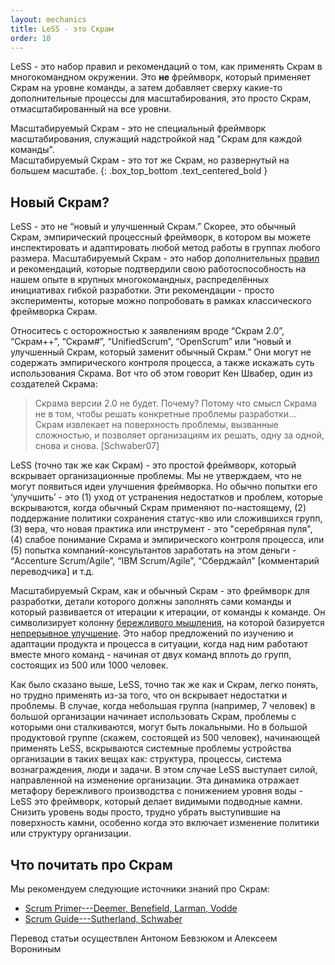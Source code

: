 ```yaml
---
layout: mechanics
title: LeSS - это Скрам
order: 10
---
```


LeSS - это набор правил и рекомендаций о том, как применять Скрам в многокомандном окружении. Это **не** фреймворк, который применяет Скрам на уровне команды, а затем добавляет сверху какие-то дополнительные процессы для масштабирования, это просто Скрам, отмасштабированный на все уровни.

Масштабируемый Скрам - это не специальный фреймворк масштабирования, служащий надстройкой над "Скрам для каждой команды".
<br/>
Масштабируемый Скрам - это тот же Скрам, но развернутый на большем масштабе.
{: .box_top_bottom .text_centered_bold }

## Новый Скрам?

LeSS - это не “новый и улучшенный Скрам.” Скорее, это обычный Скрам, эмпирический процессный фреймворк, в котором вы можете инспектировать и адаптировать любой метод работы в группах любого размера. Масштабируемый Скрам - это набор дополнительных [правил](../rules/index.html) и рекомендаций, которые подтвердили свою работоспособность на нашем опыте в крупных многокомандных, распределённых инициативах гибкой разработки. Эти рекомендации - просто эксперименты, которые можно попробовать в рамках классического фреймворка Скрам.

Относитесь с осторожностью к заявлениям вроде “Скрам 2.0”, “Скрам++”, “Скрам#”, “UnifiedScrum”, “OpenScrum” или “новый и улучшенный Скрам, который заменит обычный Скрам.” Они могут не содержать эмпирического контроля процесса, а также искажать суть использования Скрама. Вот что об этом говорит Кен Швабер, один из создателей Скрама:

> Скрама версии 2.0 не будет. Почему? Потому что смысл Скрама не в том, чтобы решать конкретные проблемы разработки… Скрам извлекает на поверхность проблемы, вызванные сложностью, и позволяет организациям их решать, одну за одной, снова и снова. [Schwaber07]

LeSS (точно так же как Скрам) - это простой фреймворк, который вскрывает организационные проблемы. Мы не утверждаем, что не могут появиться идеи улучшения фреймворка. Но обычно попытки его ‘улучшить’ - это (1) уход от устранения недостатков и проблем, которые вскрываются, когда обычный Скрам применяют по-настоящему, (2) поддержание политики сохранения статус-кво или сложившихся групп, (3) вера, что новая практика или инструмент - это "серебряная пуля", (4) слабое понимание Скрама и эмпирического контроля процесса, или (5) попытка компаний-консультантов заработать на этом деньги - “Accenture Scrum/Agile”, “IBM Scrum/Agile”, “Сберджайл” [комментарий переводчика] и т.д.

Масштабируемый Скрам, как и обычный Скрам - это фреймворк для разработки, детали которого должны заполнять сами команды и который развивается от итерации к итерации, от команды к команде. Он символизирует колонну [бережливого мышления](lean-thinking.html), на которой базируется [непрерывное улучшение](continuous-improvement-towards-perfection.html). Это набор предложений по изучению и адаптации продукта и процесса в ситуации, когда над ним работают вместе много команд - начиная от двух команд вплоть до групп, состоящих из 500 или 1000 человек.

Как было сказано выше, LeSS, точно так же как и Скрам, легко понять, но трудно применять из-за того, что он вскрывает недостатки и проблемы. В случае, когда небольшая группа (например, 7 человек) в большой организации начинает использовать Скрам, проблемы с которыми они сталкиваются, могут быть локальными. Но в большой продуктовой группе (скажем, состоящей из 500 человек), начинающей применять LeSS, вскрываются системные проблемы устройства организации в таких вещах как: структура, процессы, система вознаграждения, люди и задачи. В этом случае LeSS выступает силой, направленной на изменение организации. Эта динамика отражает метафору бережливого производства с понижением уровня воды - LeSS это фреймворк, который делает видимыми подводные камни. Снизить уровень воды просто, трудно убрать выступившие на поверхность камни, особенно когда это включает изменение политики или структуру организации.


## Что почитать про Скрам

Мы рекомендуем следующие источники знаний про Скрам:

* [Scrum Primer---Deemer, Benefield, Larman, Vodde](http://www.scrumprimer.org)
* [Scrum Guide---Sutherland, Schwaber](http://www.scrumguides.org)

Перевод статьи осуществлен Антоном Бевзюком и Алексеем Ворониным
